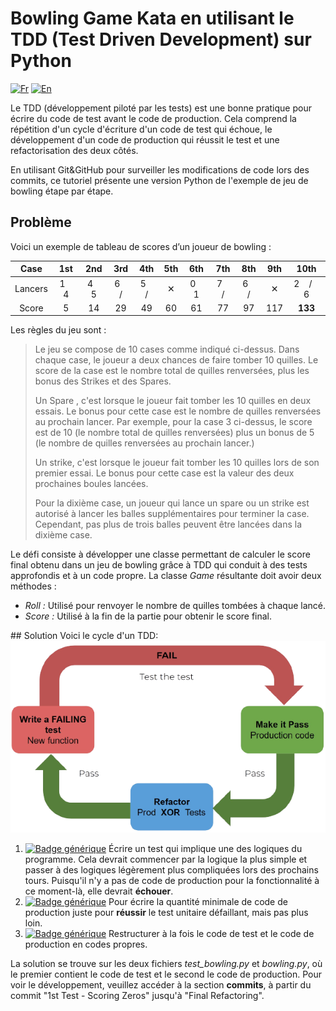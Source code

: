 # Bowling Game Kata en utilisant le TDD (Test Driven Development) sur Python

[![Fr](https://img.shields.io/badge/lang-fr-fr)](https://github.com/meriemsmt/BowlingGameKata-TDD/blob/main/README.md)
[![En](https://img.shields.io/badge/lang-en-en?color=red)](https://github.com/meriemsmt/BowlingGameKata-TDD/blob/main/README.en.md)

Le TDD (développement piloté par les tests) est une bonne pratique pour écrire du code de test avant le code de production. 
Cela comprend la répétition d'un cycle d'écriture d'un code de test qui échoue, le développement d'un code de production qui réussit le test et une refactorisation des deux côtés.

En utilisant Git&GitHub pour surveiller les modifications de code lors des commits, ce tutoriel présente une version Python de l'exemple de jeu de bowling étape par étape.

## Problème
Voici un exemple de tableau de scores d’un joueur de bowling :

| Case | 1st | 2nd | 3rd | 4th | 5th | 6th | 7th | 8th | 9th | 10th |
|:---:|:---:|:---:|:---:|:---:|:---:|:---:|:---:|:---:|:---:|:---:|
| Lancers | 1 &nbsp;&nbsp; 4 | 4 &nbsp;&nbsp; 5 | 6 &nbsp;&nbsp; / | 5 &nbsp;&nbsp; / | ✕ | 0 &nbsp;&nbsp; 1 | 7 &nbsp;&nbsp; / | 6 &nbsp;&nbsp; / | ✕ | 2 &nbsp;&nbsp; / &nbsp;&nbsp; 6 |
|Score| 5 | 14 | 29 | 49 | 60 | 61 | 77 | 97 | 117 | **133** |

Les règles du jeu sont :
>Le jeu se compose de 10 cases comme indiqué ci-dessus. Dans chaque case, le joueur a deux chances de faire tomber 10 quilles. Le score de la case est le nombre total de quilles renversées, plus les bonus des Strikes et des Spares.
>
>Un Spare , c'est lorsque le joueur fait tomber les 10 quilles en deux essais. Le bonus pour cette case est le nombre de quilles renversées au prochain lancer. Par exemple, pour la case 3 ci-dessus, le score est de 10 (le nombre total de quilles renversées) plus un bonus de 5 (le nombre de quilles renversées au prochain lancer.)
>
>Un strike, c'est lorsque le joueur fait tomber les 10 quilles lors de son premier essai. Le bonus pour cette case est la valeur des deux prochaines boules lancées.
>
>Pour la dixième case, un joueur qui lance un spare ou un strike est autorisé à lancer les balles supplémentaires pour terminer la case. Cependant, pas plus de trois balles peuvent être lancées dans la dixième case.

Le défi consiste à développer une classe permettant de calculer le score final obtenu dans un jeu de bowling grâce à TDD qui conduit à des tests approfondis et à un code propre. La classe *Game* résultante doit avoir deux méthodes :

- *Roll :* Utilisé pour renvoyer le nombre de quilles tombées à chaque lancé.
- *Score :* Utilisé à la fin de la partie pour obtenir le score final.

​## Solution
Voici le cycle d'un TDD:
![alt text](https://github.com/meriemsmt/BowlingGameKata-TDD/blob/main/TDDWorkflow.png)

1. [![Badge générique](https://img.shields.io/badge/⎍-Test-red.svg)](https://shields.io/)
    Écrire un test qui implique une des logiques du programme. Cela devrait commencer par la logique la plus simple et passer à des logiques légèrement plus compliquées lors des prochains tours. Puisqu'il n'y a pas de code de production pour la fonctionnalité à ce moment-là, elle devrait **échouer**.
2. [![Badge générique](https://img.shields.io/badge/⎍-Code-brightgreen.svg)](https://shields.io/)
    Pour écrire la quantité minimale de code de production juste pour **réussir** le test unitaire défaillant, mais pas plus loin.
3. [![Badge générique](https://img.shields.io/badge/⎍-Refactor-blue.svg)](https://shields.io/)
    Restructurer à la fois le code de test et le code de production en codes propres.

La solution se trouve sur les deux fichiers *test_bowling.py* et *bowling.py*, où le premier contient le code de test et le second le code de production. Pour voir le développement, veuillez accéder à la section **commits**, à partir du commit "1st Test - Scoring Zeros" jusqu'à "Final Refactoring".

